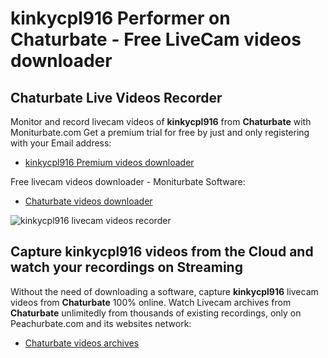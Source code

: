 # kinkycpl916 Performer on Chaturbate - Free LiveCam videos downloader

## Chaturbate Live Videos Recorder

Monitor and record livecam videos of **kinkycpl916** from **Chaturbate** with Moniturbate.com
Get a premium trial for free by just and only registering with your Email address:
* [kinkycpl916 Premium videos downloader](https://moniturbate.com/request-demo-licence-key.html)

Free livecam videos downloader - Moniturbate Software:
* [Chaturbate videos downloader](https://moniturbate.com/moniturbate-download-software.html)

![kinkycpl916 livecam videos recorder](https://peachurnet.com/templates/moniturbate-software.png)


## Capture kinkycpl916 videos from the Cloud and watch your recordings on Streaming

Without the need of downloading a software, capture **kinkycpl916** livecam videos from **Chaturbate** 100% online.
Watch Livecam archives from **Chaturbate** unlimitedly from thousands of existing recordings, only on Peachurbate.com and its websites network:
* [Chaturbate videos archives](https://peachurnet.com/)